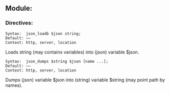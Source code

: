 ## Module:

### Directives:

    Syntax:	 json_loadb $json string;
    Default: ——
    Context: http, server, location

Loads string (may contains variables) into (json) variable $json.

    Syntax:	 json_dumps $string $json [name ...];
    Default: ——
    Context: http, server, location

Dumps (json) variable $json into (string) variable $string (may point path by names).
